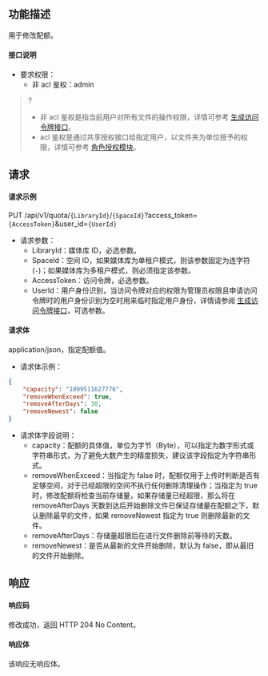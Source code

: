 ## 功能描述

用于修改配额。

#### 接口说明

- 要求权限：
    - 非 acl 鉴权：admin
>?
> - 非 acl 鉴权是指当前用户对所有文件的操作权限，详情可参考 [生成访问令牌接口](https://cloud.tencent.com/document/product/1339/71159)。
> - acl 鉴权是通过共享授权接口给指定用户，以文件夹为单位授予的权限，详情可参考 [角色授权模块](https://cloud.tencent.com/document/product/1339/71014)。
>

## 请求

#### 请求示例  

PUT /api/v1/quota/`{LibraryId}`/`{SpaceId}`?access_token=`{AccessToken}`&user_id=`{UserId}`

- 请求参数：
    - LibraryId：媒体库 ID，必选参数。
    - SpaceId：空间 ID，如果媒体库为单租户模式，则该参数固定为连字符(`-`)；如果媒体库为多租户模式，则必须指定该参数。
    - AccessToken：访问令牌，必选参数。
    - UserId：用户身份识别，当访问令牌对应的权限为管理员权限且申请访问令牌时的用户身份识别为空时用来临时指定用户身份，详情请参阅 [生成访问令牌接口](https://cloud.tencent.com/document/product/1339/71159)，可选参数。

#### 请求体

application/json，指定配额值。

- 请求体示例：

```json
{
    "capacity": "1099511627776",
    "removeWhenExceed": true,
    "removeAfterDays": 30,
    "removeNewest": false
}
```

- 请求体字段说明：
    - capacity：配额的具体值，单位为字节（Byte），可以指定为数字形式或字符串形式，为了避免大数产生的精度损失，建议该字段指定为字符串形式。
    - removeWhenExceed：当指定为 false 时，配额仅用于上传时判断是否有足够空间，对于已经超限的空间不执行任何删除清理操作；当指定为 true 时，修改配额将检查当前存储量，如果存储量已经超限，那么将在 removeAfterDays 天数到达后开始删除文件已保证存储量在配额之下，默认删除最早的文件，如果 removeNewest 指定为 true 则删除最新的文件。
    - removeAfterDays：存储量超限后在进行文件删除前等待的天数。
    - removeNewest：是否从最新的文件开始删除，默认为 false，即从最旧的文件开始删除。

## 响应

#### 响应码

修改成功，返回 HTTP 204 No Content。

#### 响应体

该响应无响应体。
